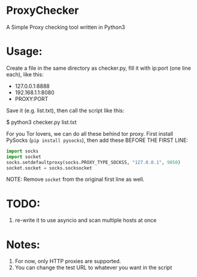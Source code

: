 # ProxyChecker
A Simple Proxy checking tool written in Python3


# Usage:

Create a file in the same directory as checker.py, fill it with ip:port (one line each), like this:

* 127.0.0.1:8888
* 192.168.1.1:8080
* PROXY:PORT  

Save it (e.g. list.txt), then call the script like this:

  $ python3 checker.py list.txt

For you Tor lovers, we can do all these behind tor proxy. First install PySocks (`pip install pysocks`), then add these BEFORE THE FIRST LINE:

```python
import socks
import socket
socks.setdefaultproxy(socks.PROXY_TYPE_SOCKS5, "127.0.0.1", 9050)
socket.socket = socks.socksocket
```
NOTE: Remove `socket` from the original first line as well. 

# TODO:
1. re-write it to use asyncio and scan multiple hosts at once

# Notes:

1. For now, only HTTP proxies are supported.
2. You can change the test URL to whatever you want in the script

